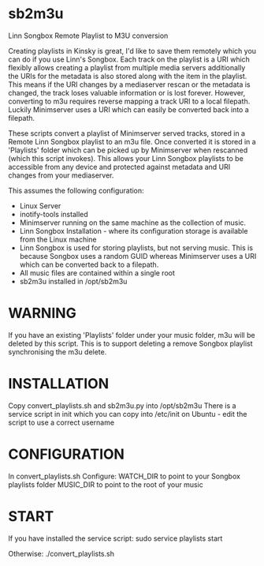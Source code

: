 sb2m3u
======

Linn Songbox Remote Playlist to M3U conversion

Creating playlists in Kinsky is great, I'd like to save them remotely which you can do if you use Linn's Songbox. Each track on the playlist is a URI which flexibly allows creating a playlist from multiple media servers additionally the URIs for the metadata is also stored along with the item in the playlist. This means if the URI changes by a mediaserver rescan or the metadata is changed, the track loses valuable information or is lost forever. However, converting to m3u requires reverse mapping a track URI to a local filepath. Luckily Minimserver uses a URI which can easily be converted back into a filepath. 

These scripts convert a playlist of Minimserver served tracks, stored in a Remote Linn Songbox playlist to an m3u file. Once converted it is stored in a 'Playlists' folder which can be picked up by Minimserver when rescanned (which this script invokes). This allows your Linn Songbox playlists to be accessible from any device and protected against metadata and URI changes from your mediaserver. 

This assumes the following configuration:

* Linux Server
* inotify-tools installed
* Minimserver running on the same machine as the collection of music. 
* Linn Songbox Installation - where its configuration storage is available from the Linux machine
* Linn Songbox is used for storing playlists, but not serving music. This is because Songbox uses a random GUID whereas Minimserver uses a URI which can be converted back to a filepath. 
* All music files are contained within a single root
* sb2m3u installed in /opt/sb2m3u

WARNING
=======

If you have an existing 'Playlists' folder under your music folder, m3u will be deleted by this script. This is to support deleting a remove Songbox playlist synchronising the m3u delete. 

INSTALLATION
============

Copy convert_playlists.sh and sb2m3u.py into /opt/sb2m3u
There is a service script in init which you can copy into /etc/init on Ubuntu - edit the script to use a correct username

CONFIGURATION
=============

In convert_playlists.sh
Configure:
WATCH_DIR to point to your Songbox playlists folder
MUSIC_DIR to point to the root of your music

START
=====
If you have installed the service script:
sudo service playlists start

Otherwise:
./convert_playlists.sh

